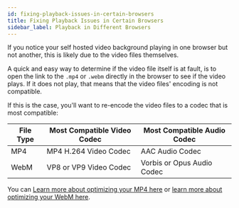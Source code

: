 ```yaml
---
id: fixing-playback-issues-in-certain-browsers
title: Fixing Playback Issues in Certain Browsers
sidebar_label: Playback in Different Browsers
---
```


If you notice your self hosted video background playing in one browser but not another, this is likely due to the video files themselves.

A quick and easy way to determine if the video file itself is at fault, is to open the link to the `.mp4` or `.webm` directly in the browser to see if the video plays. If it does not play, that means that the video files' encoding is not compatible.

If this is the case, you'll want to re-encode the video files to a codec that is most compatible:

| File Type | Most Compatible Video Codec | Most Compatible Audio Codec
| - | - | - |
| MP4 | MP4 H.264 Video Codec | AAC Audio Codec
| WebM | VP8 or VP9 Video Codec | Vorbis or Opus Audio Codec

You can [Learn more about optimizing your MP4 here](https://developer.mozilla.org/en-US/docs/Web/HTML/Supported_media_formats#MP4_H.264_AAC_or_MP3) or [learn more about optimizing your WebM here](https://developer.mozilla.org/en-US/docs/Web/HTML/Supported_media_formats#WebM).

